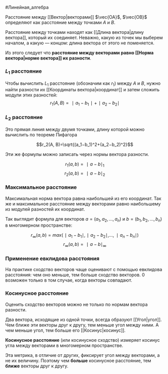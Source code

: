 
#Линейная_алгебра 

Расстояние между [[Вектор|векторами]] $\vec{OA}$, $\vec{OB}$ определяют как расстояние между точками $A$ и $B$.

Расстояние между точками находят как [[Длина вектора|длину вектора]], который их соединяет. Неважно, какую из точек мы выберем началом, а какую — концом: длина вектора от этого не поменяется. 

Из этого следует что **расстояние между векторами равно [[Норма вектора|норме вектора]] их разности**.

### $L_1$ расстояние

Чтобы вычислить $L_1$​ расстояние (обозначим как $r_1$) между $A$ и $B$, нужно найти разности их [[Координаты вектора|координат]] и затем сложить модули этих разностей:
$$r_1​(A, B)=∣a_1​−b_1​∣+∣a_2​−b_2​∣$$

### $L_2$ расстояние

Это прямая линия между двумя точками, длину которой можно вычислить по теореме Пифагора

$$r_2​(A, B)=\sqrt{(a_1​−b_1​)^2+(a_2​−b_2​)^2}​$$

Эти же формулы можно записать через нормы вектора разности.

$$r_1​(a, b)=∣a−b∣_1$$
$$r_2​(a, b)=∣a−b∣_2$$

### Максимальное расстояние

Максимальная норма вектора равна наибольшей из его координат. Так же и максимальное расстояние между векторами равно наибольшему из модулей разностей их координат.​

Так выглядит формула для векторов $a=(a_1​, a_2​, ..., a_n​)$ и $b=(b_1​, b_2​, ..., b_n​)$ в многомерном пространстве:

$$r_∞​(a, b)=max(∣a_1​−b_1​∣, ∣a_2​−b_2​∣, ..., ∣a_n​−b_n​∣)$$
$$r_∞​(a, b)=∣a−b∣_∞$$

### Применение евклидова расстояния

На практике сходство векторов чаще оценивают с помощью евклидова расстояния: чем оно меньше, тем больше сходство векторов. $0$ возможен только в том случае, когда векторы совпадают.​

### Косинусное расстояние

Оценить сходство векторов можно не только по нормам вектора разности.

Два вектора, исходящие из одной точки, всегда образуют [[Угол|угол]]. Чем ближе эти векторы друг к другу, тем меньше угол между ними. А чем меньше угол, тем больше его [[Косинус|косинус]].

**Косинусное расстояние** (или косинусное сходство) измеряет косинус угла между векторами в многомерном пространстве.

Эта метрика, в отличие от других, фиксирует угол между векторами, а не их величину. Поэтому чем **больше** косинусное расстояние, тем **ближе** векторы друг к другу.
